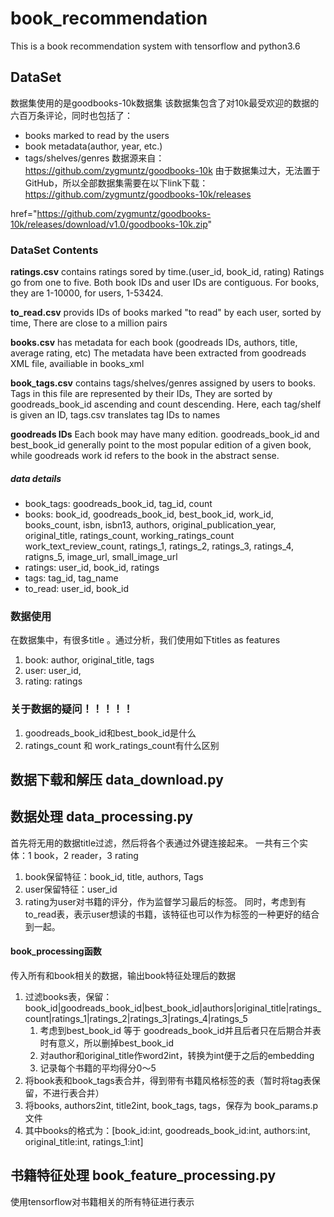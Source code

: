 # book_recommendation
This is a book recommendation system with tensorflow and python3.6

## DataSet
数据集使用的是goodbooks-10k数据集
该数据集包含了对10k最受欢迎的数据的六百万条评论，同时也包括了：
- books marked to read by the users
- book metadata(author, year, etc.)
- tags/shelves/genres
数据源来自：https://github.com/zygmuntz/goodbooks-10k
由于数据集过大，无法置于GitHub，所以全部数据集需要在以下link下载：
https://github.com/zygmuntz/goodbooks-10k/releases

href="https://github.com/zygmuntz/goodbooks-10k/releases/download/v1.0/goodbooks-10k.zip"

### DataSet Contents
**ratings.csv** contains ratings sored by time.(user_id, book_id, rating)
Ratings go from one to five. Both book IDs and user IDs are contiguous. For books, they are 1-10000, for users, 1-53424.

**to_read.csv** provids IDs of books marked "to read" by each user, sorted by time, There are close to a million pairs

**books.csv** has metadata for each book (goodreads IDs, authors, title, average rating, etc) The metadata have been extracted from goodreads XML file, availiable in books_xml

**book_tags.csv** contains tags/shelves/genres assigned by users to books. Tags in this file are represented by their IDs, They are sorted by goodreads_book_id ascending and count descending.
Here, each tag/shelf is given an ID, tags.csv translates tag IDs to names

**goodreads IDs** Each book may have many edition. goodreads_book_id and best_book_id generally point to the most popular edition of a  given book, while goodreads work id refers to the book in the abstract sense.

##### data details

- book_tags: goodreads_book_id, tag_id, count
- books: book_id, goodreads_book_id, best_book_id, work_id, books_count, isbn,
		isbn13, authors, original_publication_year, original_title, ratings_count,
		working_ratings_count work_text_review_count, ratings_1, ratings_2, ratings_3,
		ratings_4, ratigns_5, image_url, small_image_url
- ratings: user_id, book_id, ratings
- tags: tag_id, tag_name
- to_read: user_id, book_id

### 数据使用
在数据集中，有很多title 。通过分析，我们使用如下titles as features
1. book: author, original_title, tags
2. user: user_id,
3. rating: ratings

### 关于数据的疑问！！！！！
1. goodreads_book_id和best_book_id是什么
2. ratings_count 和 work_ratings_count有什么区别

## 数据下载和解压 data_download.py


## 数据处理 data_processing.py
首先将无用的数据title过滤，然后将各个表通过外键连接起来。
一共有三个实体：1 book，2 reader，3 rating
1. book保留特征：book_id, title, authors, Tags
2. user保留特征：user_id
3. rating为user对书籍的评分，作为监督学习最后的标签。 同时，考虑到有to_read表，表示user想读的书籍，该特征也可以作为标签的一种更好的结合到一起。
#### book_processing函数
传入所有和book相关的数据，输出book特征处理后的数据
1. 过滤books表，保留：book_id|goodreads_book_id|best_book_id|authors|original_title|ratings_count|ratings_1|ratings_2|ratings_3|ratings_4|ratings_5
	1. 考虑到best_book_id 等于 goodreads_book_id并且后者只在后期合并表时有意义，所以删掉best_book_id
	2. 对author和original_title作word2int，转换为int便于之后的embedding
	3. 记录每个书籍的平均得分0～5
2. 将book表和book_tags表合并，得到带有书籍风格标签的表（暂时将tag表保留，不进行表合并）
3. 将books, authors2int, title2int, book_tags, tags，保存为 book_params.p文件
4. 其中books的格式为：[book_id:int, goodreads_book_id:int, authors:int, original_title:int, ratings_1:int]



## 书籍特征处理 book_feature_processing.py
使用tensorflow对书籍相关的所有特征进行表示
